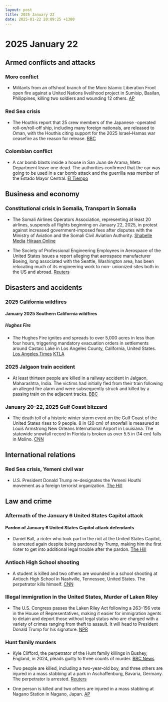 ```yaml
---
layout: post
title: 2025 January 22
date: 2025-01-22 20:09:25 +1300
---
```


# 2025 January 22

## Armed conflicts and attacks

### Moro conflict

- Militants from an offshoot branch of the Moro Islamic Liberation Front open fire against a United Nations livelihood project in Sumisip, Basilan, Philippines, killing two soldiers and wounding 12 others. [AP](https://apnews.com/article/philippines-attack-moro-rebels-peace-deal-undp-7037a64c90095cdda20cccfb3986b59c)

### Red Sea crisis

- The Houthis report that 25 crew members of the Japanese -operated roll-on/roll-off ship, including many foreign nationals, are released to Oman, with the Houthis citing support for the 2025 Israel–Hamas war ceasefire as the reason for release. [BBC](https://www.bbc.com/news/articles/c9d5q0jn067o)

### Colombian conflict

- A car bomb blasts inside a house in San Juan de Arama, Meta Department leave one dead. The authorities confirmed that the car was going to be used in a car bomb attack and the guerrilla was member of the Estado Mayor Central. [El Tiempo](https://www.eltiempo.com/colombia/otras-ciudades/alerta-en-meta-por-explosion-de-carro-bomba-que-se-activo-cuando-terrorista-lo-manipulaba-quien-esta-detras-3420193)

## Business and economy

### Constitutional crisis in Somalia, Transport in Somalia

- The Somali Airlines Operators Association, representing at least 20 airlines, suspends all flights beginning on January 22, 2025, in protest against increased government-imposed fees after disputes with the Ministry of Aviation and the Somali Civil Aviation Authority. [Shabelle Media](https://shabellemedia.com/somali-airlines-ground-flights-over-government-dispute/) [Hiiraan Online](https://www.hiiraan.com/news4/2025/Jan/199914/somali_airlines_halt_flights_nationwide_in_protest_against_fee_increases.aspx)

- The Society of Professional Engineering Employees in Aerospace of the United States issues a report alleging that aerospace manufacturer Boeing, long associated with the Seattle, Washington area, has been relocating much of its engineering work to non- unionized sites both in the US and abroad. [Reuters](https://www.reuters.com/business/aerospace-defense/union-investigates-claims-that-boeing-is-sending-work-non-union-locations-2025-01-23/)

## Disasters and accidents

### 2025 California wildfires

#### January 2025 Southern California wildfires

##### Hughes Fire

- The Hughes Fire ignites and spreads to over 5,000 acres in less than four hours, triggering mandatory evacuation orders in settlements around Castaic Lake in Los Angeles County, California, United States. [Los Angeles Times](https://www.latimes.com/california/story/2025-01-22/hughes-fire-evacuations-road-closures-shelters) [KTLA](https://ktla.com/news/california/wildfires/photos-hughes-fire-ignites-expands-rapidly-across-southern-california-mountainside/)

### 2025 Jalgaon train accident

- At least thirteen people are killed in a railway accident in Jalgaon, Maharashtra, India. The victims had initially fled from their train following an alleged fire alarm and were subsequently struck and killed by a passing train on the adjacent tracks. [BBC](https://www.bbc.com/news/articles/cly9zrpvjm0o)

### January 20–22, 2025 Gulf Coast blizzard

- The death toll of a historic winter storm event on the Gulf Coast of the United States rises to 9 people. 8 in (20 cm) of snowfall is measured at Louis Armstrong New Orleans International Airport in Louisiana. The statewide snowfall record in Florida is broken as over 5.5 in (14 cm) falls in Molino. [CNN](https://www.cnn.com/2025/01/21/weather/winter-storm-south-tuesday-hnk/index.html)

## International relations

### Red Sea crisis, Yemeni civil war

- U.S. President Donald Trump re-designates the Yemeni Houthi movement as a foreign terrorist organization. [The Hill](https://thehill.com/policy/international/5101521-trump-houthis-yemen-terrorist-designation/)

## Law and crime

### Aftermath of the January 6 United States Capitol attack

#### Pardon of January 6 United States Capitol attack defendants

- Daniel Ball, a rioter who took part in the riot at the United States Capitol, is arrested again despite being pardoned by Trump, making him the first rioter to get into additional legal trouble after the pardon. [The Hill](https://thehill.com/regulation/court-battles/5100384-daniel-ball-arrest-gun-charges-jan-6-pardon/amp/)

### Antioch High School shooting

- A student is killed and two others are wounded in a school shooting at Antioch High School in Nashville, Tennessee, United States. The perpetrator kills himself. [CNN](https://www.cnn.com/2025/01/22/us/antioch-high-school-shooting-nashville/index.html)

### Illegal immigration in the United States, Murder of Laken Riley

- The U.S. Congress passes the Laken Riley Act following a 263–156 vote in the House of Representatives, making it easier for immigration agents to detain and deport those without legal status who are charged with a variety of crimes ranging from theft to assault. It will head to President Donald Trump for his signature. [NPR](https://www.npr.org/2025/01/22/nx-s1-5253926/congress-laken-riley-act)

### Hunt family murders

- Kyle Clifford, the perpetrator of the Hunt family killings in Bushey, England, in 2024, pleads guilty to three counts of murder. [BBC News](https://www.bbc.com/news/articles/cy8pd7dn8v6o)

- Two people are killed, including a two-year-old boy, and three others are injured in a mass stabbing at a park in Aschaffenburg, Bavaria, Germany. The perpetrator is arrested. [Reuters](https://www.reuters.com/world/europe/suspect-arrested-after-two-killed-knife-attack-german-park-2025-01-22/)

- One person is killed and two others are injured in a mass stabbing at Nagano Station in Nagano, Japan. [AP](https://apnews.com/article/japan-nagano-stabbing-train-station-524044f684df1c62cbf2036bee7bfdcd)